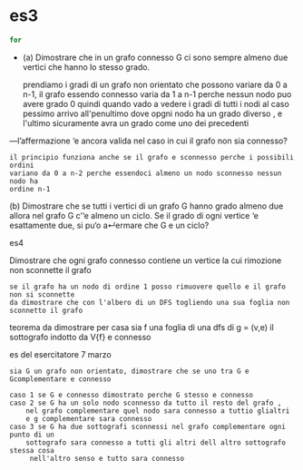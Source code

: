 # es3
```python
for 

```
- (a) Dimostrare che in un grafo connesso G ci sono sempre almeno due vertici
che hanno lo stesso grado.

    prendiamo i gradi di un grafo non orientato che possono variare da 0 a n-1, 
    il grafo essendo connesso varia da 1 a n-1 perche nessun nodo puo avere grado 0
    quindi quando vado a vedere i gradi di tutti i nodi al caso pessimo arrivo 
    all'penultimo dove opgni nodo ha un grado diverso , e l'ultimo sicuramente avra 
    un grado come uno dei precedenti

—l’affermazione ‘e ancora valida nel caso in cui il grafo non sia connesso?

    il principio funziona anche se il grafo e sconnesso perche i possibili ordini 
    variano da 0 a n-2 perche essendoci almeno un nodo sconnesso nessun nodo ha 
    ordine n-1

(b) Dimostrare che se tutti i vertici di un grafo G hanno grado almeno due
allora nel grafo G c’‘e almeno un ciclo.
Se il grado di ogni vertice ‘e esattamente due, si pu‘o a↵ermare che G e un
ciclo?


es4

Dimostrare che ogni grafo connesso contiene un vertice la cui rimozione
non sconnette il grafo

    se il grafo ha un nodo di ordine 1 posso rimuovere quello e il grafo non si sconnette
    da dimostrare che con l'albero di un DFS togliendo una sua foglia non sconnetto il grafo


teorema da dimostrare per casa 
    sia f una foglia di una dfs di g  = (v,e) il sottografo indotto da V\{f} e connesso 


es del esercitatore 7 marzo

    sia G un grafo non orientato, dimostrare che se uno tra G e Gcomplementare e connesso

    caso 1 se G e connesso dimostrato perche G stesso e connesso 
    caso 2 se G ha un solo nodo sconnesso da tutto il resto del grafo , 
        nel grafo complementare quel nodo sara connesso a tuttio glialtri 
        e g complementare sara connesso
    caso 3 se G ha due sottografi sconnessi nel grafo complementare ogni punto di un 
        sottografo sara connesso a tutti gli altri dell altro sottografo   stessa cosa
         nell'altro senso e tutto sara connesso 